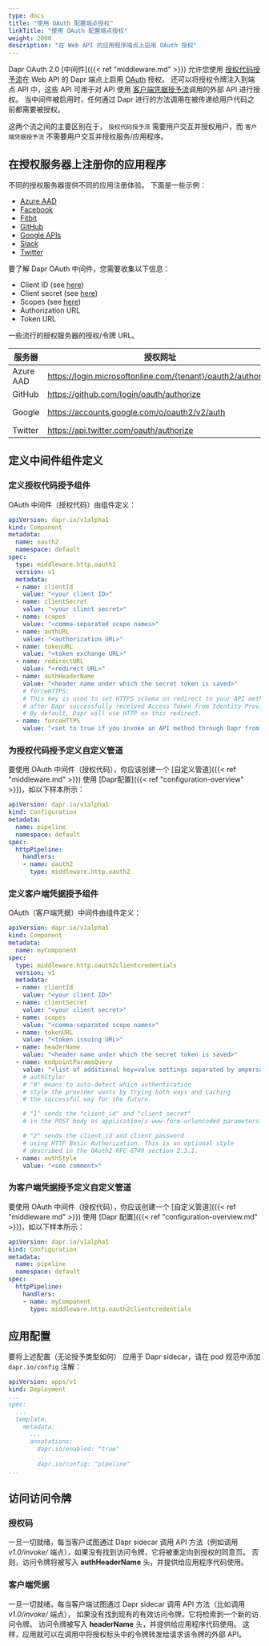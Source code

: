 ```yaml
---
type: docs
title: "使用 OAuth 配置端点授权"
linkTitle: "使用 OAuth 配置端点授权"
weight: 2000
description: "在 Web API 的应用程序端点上启用 OAuth 授权"
---
```


Dapr OAuth 2.0 [中间件]({{< ref "middleware.md" >}}) 允许您使用 [授权代码授予流](https://tools.ietf.org/html/rfc6749#section-4.1)在 Web API 的 Dapr 端点上启用 [OAuth](https://oauth.net/2/) 授权。 还可以将授权令牌注入到端点 API 中，这些 API 可用于对 API 使用 [客户端凭据授予流](https://tools.ietf.org/html/rfc6749#section-4.4)调用的外部 API 进行授权。 当中间件被启用时，任何通过 Dapr 进行的方法调用在被传递给用户代码之前都需要被授权。

这两个流之间的主要区别在于， `授权代码授予流` 需要用户交互并授权用户，而 `客户端凭据授予流` 不需要用户交互并授权服务/应用程序。

## 在授权服务器上注册你的应用程序

不同的授权服务器提供不同的应用注册体验。 下面是一些示例：

* [Azure AAD](https://docs.microsoft.com/azure/active-directory/develop/v1-protocols-oauth-code)
* [Facebook](https://developers.facebook.com/apps)
* [Fitbit](https://dev.fitbit.com/build/reference/web-api/oauth2/)
* [GitHub](https://developer.github.com/apps/building-oauth-apps/creating-an-oauth-app/)
* [Google APIs](https://console.developers.google.com/apis/credentials/consen)
* [Slack](https://api.slack.com/docs/oauth)
* [Twitter](http://apps.twitter.com/)

要了解 Dapr OAuth 中间件，您需要收集以下信息：

* Client ID (see [here](https://www.oauth.com/oauth2-servers/client-registration/client-id-secret/))
* Client secret (see [here](https://www.oauth.com/oauth2-servers/client-registration/client-id-secret/))
* Scopes (see [here](https://oauth.net/2/scope/))
* Authorization URL
* Token URL

一些流行的授权服务器的授权/令牌 URL。

<!-- IGNORE_LINKS -->
| 服务器       | 授权网址                                                          | 令牌网址                                                                                      |
| --------- | ------------------------------------------------------------- | ----------------------------------------------------------------------------------------- |
| Azure AAD | <https://login.microsoftonline.com/{tenant}/oauth2/authorize> | <https://login.microsoftonline.com/{tenant}/oauth2/token>                                 |
| GitHub    | <https://github.com/login/oauth/authorize>                    | <https://github.com/login/oauth/access_token>                                             |
| Google    | <https://accounts.google.com/o/oauth2/v2/auth>                | <https://accounts.google.com/o/oauth2/token> <https://www.googleapis.com/oauth2/v4/token> |
| Twitter   | <https://api.twitter.com/oauth/authorize>                     | <https://api.twitter.com/oauth2/token>                                                    |
<!-- END_IGNORE -->

## 定义中间件组件定义

### 定义授权代码授予组件

OAuth 中间件（授权代码）由组件定义：

```yaml
apiVersion: dapr.io/v1alpha1
kind: Component
metadata:
  name: oauth2
  namespace: default
spec:
  type: middleware.http.oauth2
  version: v1
  metadata:
  - name: clientId
    value: "<your client ID>"
  - name: clientSecret
    value: "<your client secret>"
  - name: scopes
    value: "<comma-separated scope names>"
  - name: authURL
    value: "<authorization URL>"
  - name: tokenURL
    value: "<token exchange URL>"
  - name: redirectURL
    value: "<redirect URL>"
  - name: authHeaderName
    value: "<header name under which the secret token is saved>"
    # forceHTTPS:
    # This key is used to set HTTPS schema on redirect to your API method
    # after Dapr successfully received Access Token from Identity Provider.
    # By default, Dapr will use HTTP on this redirect.
  - name: forceHTTPS
    value: "<set to true if you invoke an API method through Dapr from https origin>"
```

### 为授权代码授予定义自定义管道

要使用 OAuth 中间件（授权代码），你应该创建一个 [自定义管道]({{< ref "middleware.md" >}}) 使用 [Dapr配置]({{< ref "configuration-overview" >}})，如以下样本所示：

```yaml
apiVersion: dapr.io/v1alpha1
kind: Configuration
metadata:
  name: pipeline
  namespace: default
spec:
  httpPipeline:
    handlers:
    - name: oauth2
      type: middleware.http.oauth2
```

### 定义客户端凭据授予组件

OAuth（客户端凭据）中间件由组件定义：

```yaml
apiVersion: dapr.io/v1alpha1
kind: Component
metadata:
  name: myComponent
spec:
  type: middleware.http.oauth2clientcredentials
  version: v1
  metadata:
  - name: clientId
    value: "<your client ID>"
  - name: clientSecret
    value: "<your client secret>"
  - name: scopes
    value: "<comma-separated scope names>"
  - name: tokenURL
    value: "<token issuing URL>"
  - name: headerName
    value: "<header name under which the secret token is saved>"
  - name: endpointParamsQuery
    value: "<list of additional key=value settings separated by ampersands or semicolons forwarded to the token issuing service>"
    # authStyle:
    # "0" means to auto-detect which authentication
    # style the provider wants by trying both ways and caching
    # the successful way for the future.

    # "1" sends the "client_id" and "client_secret"
    # in the POST body as application/x-www-form-urlencoded parameters.

    # "2" sends the client_id and client_password
    # using HTTP Basic Authorization. This is an optional style
    # described in the OAuth2 RFC 6749 section 2.3.1.
  - name: authStyle
    value: "<see comment>"
```

### 为客户端凭据授予定义自定义管道

要使用 OAuth 中间件（授权代码），你应该创建一个 [自定义管道]({{< ref "middleware.md" >}}) 使用 [Dapr 配置]({{< ref "configuration-overview.md" >}})，如以下样本所示：

```yaml
apiVersion: dapr.io/v1alpha1
kind: Configuration
metadata:
  name: pipeline
  namespace: default
spec:
  httpPipeline:
    handlers:
    - name: myComponent
      type: middleware.http.oauth2clientcredentials
```

## 应用配置

要将上述配置（无论授予类型如何） 应用于 Dapr sidecar，请在 pod 规范中添加 `dapr.io/config` 注解：

```yaml
apiVersion: apps/v1
kind: Deployment
...
spec:
  ...
  template:
    metadata:
      ...
      annotations:
        dapr.io/enabled: "true"
        ...
        dapr.io/config: "pipeline"
...
```

## 访问访问令牌

### 授权码

一旦一切就绪，每当客户试图通过 Dapr sidecar 调用 API 方法（例如调用 *v1.0/invoke/* 端点），如果没有找到访问令牌，它将被重定向到授权的同意页。 否则，访问令牌将被写入 **authHeaderName** 头，并提供给应用程序代码使用。

### 客户端凭据

一旦一切就绪，每当客户端试图通过 Dapr sidecar 调用 API 方法（比如调用 *v1.0/invoke/* 端点）， 如果没有找到现有的有效访问令牌，它将检索到一个新的访问令牌。 访问令牌被写入 **headerName** 头，并提供给应用程序代码使用。 这样，应用就可以在调用中将授权标头中的令牌转发给请求该令牌的外部 API。

